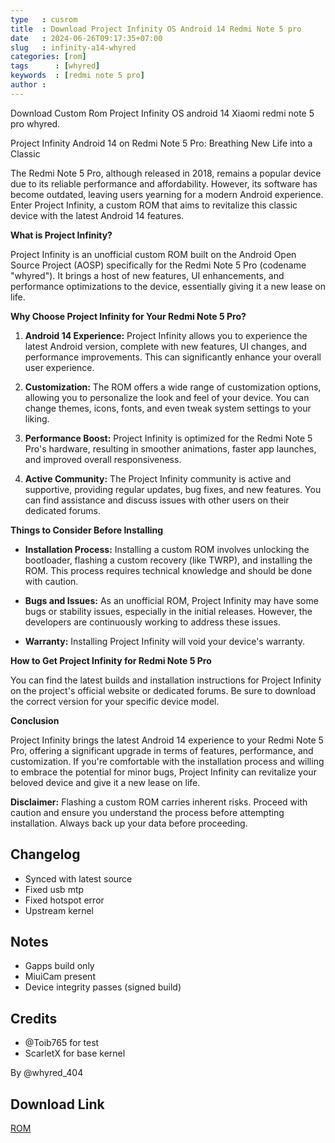 ```yaml
---
type   : cusrom
title  : Download Project Infinity OS Android 14 Redmi Note 5 pro
date   : 2024-06-26T09:17:35+07:00
slug   : infinity-a14-whyred
categories: [rom]
tags      : [whyred]
keywords  : [redmi note 5 pro]
author : 
---
```


Download Custom Rom Project Infinity OS android 14 Xiaomi redmi note 5 pro whyred.

Project Infinity Android 14 on Redmi Note 5 Pro: Breathing New Life into a Classic


The Redmi Note 5 Pro, although released in 2018, remains a popular device due to its reliable performance and affordability. However, its software has become outdated, leaving users yearning for a modern Android experience. Enter Project Infinity, a custom ROM that aims to revitalize this classic device with the latest Android 14 features.

**What is Project Infinity?**

Project Infinity is an unofficial custom ROM built on the Android Open Source Project (AOSP) specifically for the Redmi Note 5 Pro (codename "whyred"). It brings a host of new features, UI enhancements, and performance optimizations to the device, essentially giving it a new lease on life.

**Why Choose Project Infinity for Your Redmi Note 5 Pro?**

1. **Android 14 Experience:** Project Infinity allows you to experience the latest Android version, complete with new features, UI changes, and performance improvements. This can significantly enhance your overall user experience.

2. **Customization:** The ROM offers a wide range of customization options, allowing you to personalize the look and feel of your device. You can change themes, icons, fonts, and even tweak system settings to your liking.

3. **Performance Boost:** Project Infinity is optimized for the Redmi Note 5 Pro's hardware, resulting in smoother animations, faster app launches, and improved overall responsiveness.

4. **Active Community:** The Project Infinity community is active and supportive, providing regular updates, bug fixes, and new features. You can find assistance and discuss issues with other users on their dedicated forums.

**Things to Consider Before Installing**

* **Installation Process:** Installing a custom ROM involves unlocking the bootloader, flashing a custom recovery (like TWRP), and installing the ROM. This process requires technical knowledge and should be done with caution.

* **Bugs and Issues:** As an unofficial ROM, Project Infinity may have some bugs or stability issues, especially in the initial releases. However, the developers are continuously working to address these issues.

* **Warranty:** Installing Project Infinity will void your device's warranty.

**How to Get Project Infinity for Redmi Note 5 Pro**

You can find the latest builds and installation instructions for Project Infinity on the project's official website or dedicated forums. Be sure to download the correct version for your specific device model.

**Conclusion**

Project Infinity brings the latest Android 14 experience to your Redmi Note 5 Pro, offering a significant upgrade in terms of features, performance, and customization. If you're comfortable with the installation process and willing to embrace the potential for minor bugs, Project Infinity can revitalize your beloved device and give it a new lease on life.

**Disclaimer:** Flashing a custom ROM carries inherent risks. Proceed with caution and ensure you understand the process before attempting installation. Always back up your data before proceeding.


## Changelog
- Synced with latest source
- Fixed usb mtp
- Fixed hotspot error
- Upstream kernel

## Notes
- Gapps build only
- MiuiCam present
- Device integrity passes (signed build)

## Credits
- @Toib765 for test
- ScarletX for base kernel

By @whyred_404

## Download Link
[ROM](https://sourceforge.net/projects/aosp-project-whyred/files/udc/)

